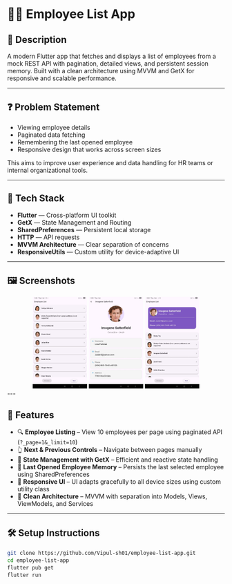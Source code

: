 # 👨‍💼 Employee List App

## 📝 Description

A modern Flutter app that fetches and displays a list of employees from a mock REST API with pagination, detailed views, and persistent session memory. Built with a clean architecture using MVVM and GetX for responsive and scalable performance.

---

## ❓ Problem Statement

- Viewing employee details
- Paginated data fetching
- Remembering the last opened employee
- Responsive design that works across screen sizes

This aims to improve user experience and data handling for HR teams or internal organizational tools.

---

## 🧰 Tech Stack

- **Flutter** — Cross-platform UI toolkit
- **GetX** — State Management and Routing
- **SharedPreferences** — Persistent local storage
- **HTTP** — API requests
- **MVVM Architecture** — Clear separation of concerns
- **ResponsiveUtils** — Custom utility for device-adaptive UI

---

## 🖼️ Screenshots

<div align="center">
  <img src="https://github.com/Vipul-sh01/Employees/blob/main/g1.jpg" alt="Post Details 1" width="25%">
  <img src="https://github.com/Vipul-sh01/Employees/blob/main/g2.jpg" alt="Post Details 2" width="25%">
  <img src="https://github.com/Vipul-sh01/Employees/blob/main/g3.jpg" alt="Post Details 2" width="25%">
</div>
---

## 🎯 Features

- 🔍 **Employee Listing** – View 10 employees per page using paginated API (`?_page=1&_limit=10`)
- 👆 **Next & Previous Controls** – Navigate between pages manually
- 🧠 **State Management with GetX** – Efficient and reactive state handling
- 💾 **Last Opened Employee Memory** – Persists the last selected employee using SharedPreferences
- 📱 **Responsive UI** – UI adapts gracefully to all device sizes using custom utility class
- 🧼 **Clean Architecture** – MVVM with separation into Models, Views, ViewModels, and Services


---

## 🛠 Setup Instructions

```bash
git clone https://github.com/Vipul-sh01/employee-list-app.git
cd employee-list-app
flutter pub get
flutter run
